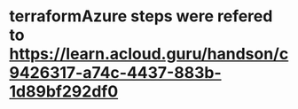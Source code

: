 # terraformAzure steps were refered to https://learn.acloud.guru/handson/c9426317-a74c-4437-883b-1d89bf292df0
